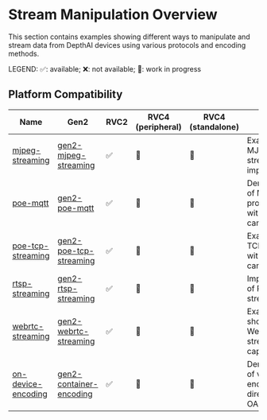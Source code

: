 # Stream Manipulation Overview

This section contains examples showing different ways to manipulate and stream data from DepthAI devices using various protocols and encoding methods.

LEGEND: ✅: available; ❌: not available; 🚧: work in progress

## Platform Compatibility

| Name | Gen2 | RVC2 | RVC4 (peripheral) | RVC4 (standalone) | Notes |
|------|------|------|-------------------|-------------------|-------|
| [mjpeg-streaming](mjpeg-streaming/) | [gen2-mjpeg-streaming](https://github.com/luxonis/depthai-experiments/tree/master/gen2-mjpeg-streaming) | ✅ | 🚧 | 🚧 | Example of MJPEG video streaming implementation |
| [poe-mqtt](poe-mqtt/) | [gen2-poe-mqtt](https://github.com/luxonis/depthai-experiments/tree/master/gen2-poe-mqtt) | ✅ | 🚧 | 🚧 | Demonstration of MQTT protocol usage with PoE cameras |
| [poe-tcp-streaming](poe-tcp-streaming/) | [gen2-poe-tcp-streaming](https://github.com/luxonis/depthai-experiments/tree/master/gen2-poe-tcp-streaming) | ✅ | 🚧 | 🚧 | Example of TCP streaming with PoE cameras |
| [rtsp-streaming](rtsp-streaming/) | [gen2-rtsp-streaming](https://github.com/luxonis/depthai-experiments/tree/master/gen2-rtsp-streaming) | ✅ | 🚧 | 🚧 | Implementation of RTSP video streaming |
| [webrtc-streaming](webrtc-streaming/) | [gen2-webrtc-streaming](https://github.com/luxonis/depthai-experiments/tree/master/gen2-webrtc-streaming) | ✅ | 🚧 | 🚧 | Example showing WebRTC streaming capabilities |
| [on-device-encoding](on-device-encoding/) | [gen2-container-encoding](https://github.com/luxonis/depthai-experiments/tree/master/gen2-container-encoding) | ✅ | 🚧 | 🚧 | Demonstration of video encoding directly on OAK device |